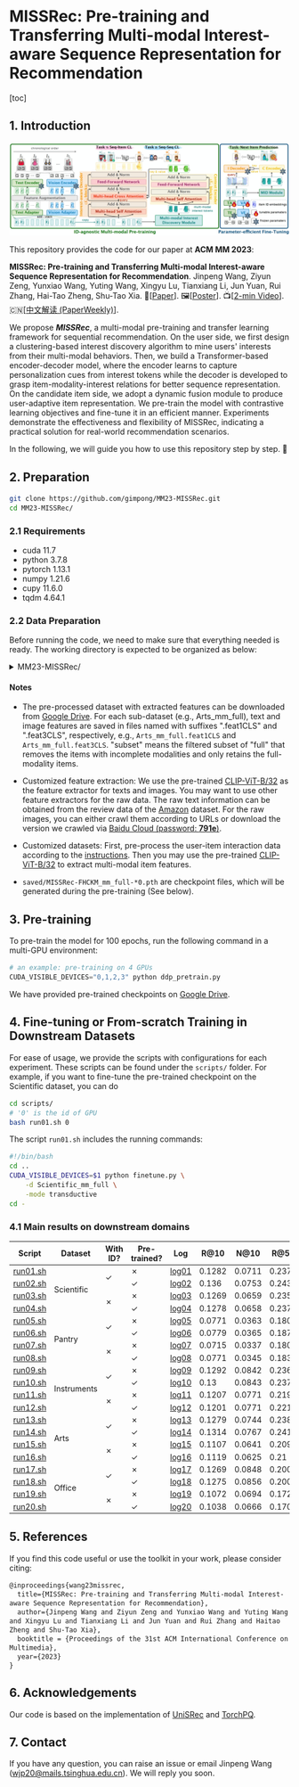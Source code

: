 # MISSRec: Pre-training and Transferring Multi-modal Interest-aware Sequence Representation for Recommendation

[toc]

## 1. Introduction

![](misc/arc.png)

This repository provides the code for our paper at **ACM MM 2023**:

**MISSRec: Pre-training and Transferring Multi-modal Interest-aware Sequence Representation for Recommendation**. Jinpeng Wang, Ziyun Zeng, Yunxiao Wang, Yuting Wang, Xingyu Lu, Tianxiang Li, Jun Yuan, Rui Zhang, Hai-Tao Zheng, Shu-Tao Xia. 📝[[Paper](https://arxiv.org/abs/2308.11175)]. 🖼️[[Poster](misc/poster.pdf)]. 📺[[2-min Video](misc/teaser_video.mp4)]. 🇨🇳[[中文解读 (PaperWeekly)](https://mp.weixin.qq.com/s/yGc4anDHgbE2xFkPyg_pAA)].

We propose ***MISSRec***, a multi-modal pre-training and transfer learning framework for sequential recommendation. On the user side, we first design a clustering-based interest discovery algorithm to mine users' interests from their multi-modal behaviors. Then, we build a Transformer-based encoder-decoder model, where the encoder learns to capture personalization cues from interest tokens while the decoder is developed to grasp item-modality-interest relations for better sequence representation. On the candidate item side, we adopt a dynamic fusion module to produce user-adaptive item representation. We pre-train the model with contrastive learning objectives and fine-tune it in an efficient manner. Experiments demonstrate the effectiveness and flexibility of MISSRec, indicating a practical solution for real-world recommendation scenarios. 

In the following, we will guide you how to use this repository step by step. 🤗

## 2. Preparation

```bash
git clone https://github.com/gimpong/MM23-MISSRec.git
cd MM23-MISSRec/
```

### 2.1 Requirements

- cuda 11.7
- python 3.7.8
- pytorch 1.13.1
- numpy 1.21.6
- cupy 11.6.0
- tqdm 4.64.1

### 2.2 Data Preparation

Before running the code, we need to make sure that everything needed is ready. The working directory is expected to be organized as below:

<details><summary>MM23-MISSRec/</summary>
<ul>
    <li>misc/</li>
    <li>data/</li>
    <li>reference_log/</li>
    <li>props/</li>
    <li>recbole/</li>
    <li>torchpq/</li>
    <li>saved/</li>
    <ul>
        <li>MISSRec-FHCKM_mm_full-10.pth</li>
        <li>MISSRec-FHCKM_mm_full-20.pth</li>
        <li>...</li>
        <li>MISSRec-FHCKM_mm_full-100.pth</li>
    </ul>
    <li>datasets/</li>
    <ul>
        <li>pretrain/</li>
        <ul>
            <li>FHCKM_mm_full/</li>
        </ul>
        <li>downstream/</li>
        <ul>
            <li>Scientific_mm_subset/</li>
            <li>Scientific_mm_full/</li>
            <li>Pantry_mm_subset/</li>
            <li>Pantry_mm_full/</li>
            <li>Office_mm_subset/</li>
            <li>Office_mm_full/</li>
            <li>Instruments_mm_subset/</li>
            <li>Instruments_mm_full/</li>
            <li>Arts_mm_subset/</li>
            <li>Arts_mm_full/</li>
            <ul>
                <li>Arts_mm_full.feat1CLS</li>
                <li>Arts_mm_full.feat3CLS</li>
                <li>Arts_mm_full.text</li>
                <li>Arts_mm_full.item2index</li>
                <li>Arts_mm_full.user2index</li>
                <li>Arts_mm_full.test.inter</li>
                <li>Arts_mm_full.train.inter</li>
                <li>Arts_mm_full.valid.inter</li>
            </ul>
        </ul>
    </ul>
    <li>scripts/</li>
    <ul>
    	<li>run01.sh</li>
    	<li>run02.sh</li>
    	<li>...</li>
    </ul>
    <li>cluster_utils.py</li>
    <li>config.py</li>
    <li>ddp_finetune.py</li>
    <li>ddp_pretrain.py</li>
    <li>finetune.py</li>
    <li>missrec.py</li>
    <li>model_utils.py</li>
    <li>trainer.py</li>
    <li>utils.py</li>
</ul>
</details>

#### Notes

- The pre-processed dataset with extracted features can be downloaded from [Google Drive](https://drive.google.com/file/d/1-k8PZDp7qjEbviQrmQHrbVYYsxaInBEm/view?usp=share_link). For each sub-dataset (e.g., Arts_mm_full), text and image features are saved in files named with suffixes ".feat1CLS" and ".feat3CLS", respectively, e.g., `Arts_mm_full.feat1CLS` and `Arts_mm_full.feat3CLS`. "subset" means the filtered subset of "full" that removes the items with incomplete modalities and only retains the full-modality items.

- Customized feature extraction: We use the pre-trained [CLIP-ViT-B/32](https://github.com/openai/CLIP) as the feature extractor for texts and images. You may want to use other feature extractors for the raw data. The raw text information can be obtained from the review data of the [Amazon](https://nijianmo.github.io/amazon/index.html) dataset. 
For the raw images, you can either crawl them according to URLs or download the version we crawled via [Baidu Cloud (password: **791e**)](https://pan.baidu.com/s/1Y0KplwqPIcQsnvEoJH-gQg). 

- Customized datasets: First, pre-process the user-item interaction data according to the [instructions](https://github.com/RUCAIBox/UniSRec/blob/master/dataset#dataset-preprocessing). Then you may use the pre-trained [CLIP-ViT-B/32](https://github.com/openai/CLIP) to extract multi-modal item features.

- `saved/MISSRec-FHCKM_mm_full-*0.pth` are checkpoint files, which will be generated during the pre-training (See below).

## 3. Pre-training

To pre-train the model for 100 epochs, run the following command in a multi-GPU environment:

```python
# an example: pre-training on 4 GPUs
CUDA_VISIBLE_DEVICES="0,1,2,3" python ddp_pretrain.py
```

We have provided pre-trained checkpoints on [Google Drive](https://drive.google.com/file/d/1jYPKRB1PqkaVMZ3_2ocwykOKsRXoc56N/view?usp=sharing). 

## 4. Fine-tuning or From-scratch Training in Downstream Datasets

For ease of usage, we provide the scripts with configurations for each experiment. These scripts can be found under the `scripts/` folder. For example, if you want to fine-tune the pre-trained checkpoint on the Scientific dataset, you can do

```bash
cd scripts/
# '0' is the id of GPU
bash run01.sh 0
```

The script `run01.sh` includes the running commands:

```bash
#!/bin/bash
cd ..
CUDA_VISIBLE_DEVICES=$1 python finetune.py \
    -d Scientific_mm_full \
    -mode transductive
cd -
```

### 4.1 Main results on downstream domains
<table>
<thead>
  <tr>
    <th>Script</th>
    <th>Dataset</th>
    <th>With ID?</th>
    <th>Pre-trained?</th>
    <th>Log</th>
    <th>R@10</th>
    <th>N@10</th>
    <th>R@50</th>
    <th>N@50</th>
  </tr>
</thead>
<tbody>
  <tr>
    <td><a href="script/run01.sh">run01.sh</a></td>
    <td rowspan="4">Scientific</td>
    <td rowspan="2">✓</td>
    <td>✗</td>
    <td><a href="reference_log/full/Scientific/ID1/PT0/Oct-20-2023_03-18-42.log">log01</a></td>
    <td>0.1282</td>
    <td>0.0711</td>
    <td>0.2376</td>
    <td>0.0946</td>
  </tr>
  <tr>
    <td><a href="script/run02.sh">run02.sh</a></td>
    <td>✓</td>
    <td><a href="reference_log/full/Scientific/ID1/PT1/Oct-20-2023_03-18-38.log">log02</a></td>
    <td>0.136</td>
    <td>0.0753</td>
    <td>0.2431</td>
    <td>0.0983</td>
  </tr>
  <tr>
    <td><a href="script/run03.sh">run03.sh</a></td>
    <td rowspan="2">✗</td>
    <td>✗</td>
    <td><a href="reference_log/full/Scientific/ID0/PT0/Oct-20-2023_03-18-40.log">log03</a></td>
    <td>0.1269</td>
    <td>0.0659</td>
    <td>0.2354</td>
    <td>0.0891</td>
  </tr>
  <tr>
    <td><a href="script/run04.sh">run04.sh</a></td>
    <td>✓</td>
    <td><a href="reference_log/full/Scientific/ID0/PT1/Oct-20-2023_03-27-47.log">log04</a></td>
    <td>0.1278</td>
    <td>0.0658</td>
    <td>0.2375</td>
    <td>0.0893</td>
  </tr>
  <tr>
    <td><a href="script/run05.sh">run05.sh</a></td>
    <td rowspan="4">Pantry</td>
    <td rowspan="2">✓</td>
    <td>✗</td>
    <td><a href="reference_log/full/Pantry/ID1/PT0/Oct-20-2023_03-23-36.log">log05</a></td>
    <td>0.0771</td>
    <td>0.0363</td>
    <td>0.1804</td>
    <td>0.0583</td>
  </tr>
  <tr>
    <td><a href="script/run06.sh">run06.sh</a></td>
    <td>✓</td>
    <td><a href="reference_log/full/Pantry/ID1/PT1/Oct-20-2023_03-24-57.log">log06</a></td>
    <td>0.0779</td>
    <td>0.0365</td>
    <td>0.1875</td>
    <td>0.0598</td>
  </tr>
  <tr>
    <td><a href="script/run07.sh">run07.sh</a></td>
    <td rowspan="2">✗</td>
    <td>✗</td>
    <td><a href="reference_log/full/Pantry/ID0/PT0/Oct-20-2023_03-27-32.log">log07</a></td>
    <td>0.0715</td>
    <td>0.0337</td>
    <td>0.1801</td>
    <td>0.0569</td>
  </tr>
  <tr>
    <td><a href="script/run08.sh">run08.sh</a></td>
    <td>✓</td>
    <td><a href="reference_log/full/Pantry/ID0/PT1/Oct-20-2023_03-33-51.log">log08</a></td>
    <td>0.0771</td>
    <td>0.0345</td>
    <td>0.1833</td>
    <td>0.0571</td>
  </tr>
  <tr>
    <td><a href="script/run09.sh">run09.sh</a></td>
    <td rowspan="4">Instruments</td>
    <td rowspan="2">✓</td>
    <td>✗</td>
    <td><a href="reference_log/full/Instruments/ID1/PT0/Oct-20-2023_03-30-29.log">log09</a></td>
    <td>0.1292</td>
    <td>0.0842</td>
    <td>0.2369</td>
    <td>0.1072</td>
  </tr>
  <tr>
    <td><a href="script/run10.sh">run10.sh</a></td>
    <td>✓</td>
    <td><a href="reference_log/full/Instruments/ID1/PT1/Oct-20-2023_03-32-41.log">log10</a></td>
    <td>0.13</td>
    <td>0.0843</td>
    <td>0.237</td>
    <td>0.1071</td>
  </tr>
  <tr>
    <td><a href="script/run11.sh">run11.sh</a></td>
    <td rowspan="2">✗</td>
    <td>✗</td>
    <td><a href="reference_log/full/Instruments/ID0/PT0/Oct-20-2023_03-43-46.log">log11</a></td>
    <td>0.1207</td>
    <td>0.0771</td>
    <td>0.2191</td>
    <td>0.0981</td>
  </tr>
  <tr>
    <td><a href="script/run12.sh">run12.sh</a></td>
    <td>✓</td>
    <td><a href="reference_log/full/Instruments/ID0/PT1/Oct-20-2023_03-43-56.log">log12</a></td>
    <td>0.1201</td>
    <td>0.0771</td>
    <td>0.2218</td>
    <td>0.0988</td>
  </tr>
  <tr>
    <td><a href="script/run13.sh">run13.sh</a></td>
    <td rowspan="4">Arts</td>
    <td rowspan="2">✓</td>
    <td>✗</td>
    <td><a href="reference_log/full/Arts/ID1/PT0/Oct-20-2023_03-44-08.log">log13</a></td>
    <td>0.1279</td>
    <td>0.0744</td>
    <td>0.2387</td>
    <td>0.0982</td>
  </tr>
  <tr>
    <td><a href="script/run14.sh">run14.sh</a></td>
    <td>✓</td>
    <td><a href="reference_log/full/Arts/ID1/PT1/Oct-20-2023_03-55-46.log">log14</a></td>
    <td>0.1314</td>
    <td>0.0767</td>
    <td>0.241</td>
    <td>0.1002</td>
  </tr>
  <tr>
    <td><a href="script/run15.sh">run15.sh</a></td>
    <td rowspan="2">✗</td>
    <td>✗</td>
    <td><a href="reference_log/full/Arts/ID0/PT0/Oct-20-2023_04-09-49.log">log15</a></td>
    <td>0.1107</td>
    <td>0.0641</td>
    <td>0.2093</td>
    <td>0.0853</td>
  </tr>
  <tr>
    <td><a href="script/run16.sh">run16.sh</a></td>
    <td>✓</td>
    <td><a href="reference_log/full/Arts/ID0/PT1/Oct-20-2023_04-10-22.log">log16</a></td>
    <td>0.1119</td>
    <td>0.0625</td>
    <td>0.21</td>
    <td>0.0836</td>
  </tr>
  <tr>
    <td><a href="script/run17.sh">run17.sh</a></td>
    <td rowspan="4">Office</td>
    <td rowspan="2">✓</td>
    <td>✗</td>
    <td><a href="reference_log/full/Office/ID1/PT0/Oct-20-2023_13-09-03.log">log17</a></td>
    <td>0.1269</td>
    <td>0.0848</td>
    <td>0.2001</td>
    <td>0.1005</td>
  </tr>
  <tr>
    <td><a href="script/run18.sh">run18.sh</a></td>
    <td>✓</td>
    <td><a href="reference_log/full/Office/ID1/PT1/Oct-20-2023_14-52-29.log">log18</a></td>
    <td>0.1275</td>
    <td>0.0856</td>
    <td>0.2005</td>
    <td>0.1012</td>
  </tr>
  <tr>
    <td><a href="script/run19.sh">run19.sh</a></td>
    <td rowspan="2">✗</td>
    <td>✗</td>
    <td><a href="reference_log/full/Office/ID0/PT0/Oct-20-2023_05-19-59.log">log19</a></td>
    <td>0.1072</td>
    <td>0.0694</td>
    <td>0.1726</td>
    <td>0.0834</td>
  </tr>
  <tr>
    <td><a href="script/run20.sh">run20.sh</a></td>
    <td>✓</td>
    <td><a href="reference_log/full/Office/ID0/PT1/Oct-20-2023_05-19-23.log">log20</a></td>
    <td>0.1038</td>
    <td>0.0666</td>
    <td>0.1701</td>
    <td>0.0808</td>
  </tr>
</tbody>
</table>


## 5. References

If you find this code useful or use the toolkit in your work, please consider citing:

```
@inproceedings{wang23missrec,
  title={MISSRec: Pre-training and Transferring Multi-modal Interest-aware Sequence Representation for Recommendation},
  author={Jinpeng Wang and Ziyun Zeng and Yunxiao Wang and Yuting Wang and Xingyu Lu and Tianxiang Li and Jun Yuan and Rui Zhang and Haitao Zheng and Shu-Tao Xia},
  booktitle = {Proceedings of the 31st ACM International Conference on Multimedia},
  year={2023}
}
```

## 6. Acknowledgements

Our code is based on the implementation of [UniSRec](https://github.com/RUCAIBox/UniSRec) and [TorchPQ](https://github.com/DeMoriarty/TorchPQ).

## 7. Contact

If you have any question, you can raise an issue or email Jinpeng Wang (wjp20@mails.tsinghua.edu.cn). We will reply you soon.
